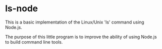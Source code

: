 # ls-node

This is a basic implementation of the Linux/Unix 'ls' command using Node.js.

The purpose of this little program is to improve the ability of using Node.js to build command line tools.
